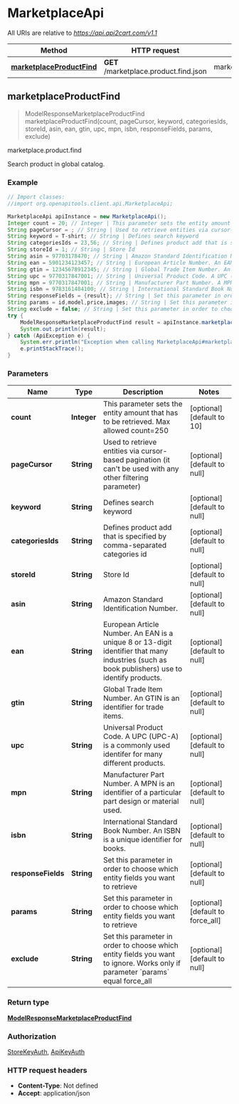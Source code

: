 # MarketplaceApi

All URIs are relative to *https://api.api2cart.com/v1.1*

Method | HTTP request | Description
------------- | ------------- | -------------
[**marketplaceProductFind**](MarketplaceApi.md#marketplaceProductFind) | **GET** /marketplace.product.find.json | marketplace.product.find



## marketplaceProductFind

> ModelResponseMarketplaceProductFind marketplaceProductFind(count, pageCursor, keyword, categoriesIds, storeId, asin, ean, gtin, upc, mpn, isbn, responseFields, params, exclude)

marketplace.product.find

Search product in global catalog.

### Example

```java
// Import classes:
//import org.openapitools.client.api.MarketplaceApi;

MarketplaceApi apiInstance = new MarketplaceApi();
Integer count = 20; // Integer | This parameter sets the entity amount that has to be retrieved. Max allowed count=250
String pageCursor = ; // String | Used to retrieve entities via cursor-based pagination (it can't be used with any other filtering parameter)
String keyword = T-shirt; // String | Defines search keyword
String categoriesIds = 23,56; // String | Defines product add that is specified by comma-separated categories id
String storeId = 1; // String | Store Id
String asin = 97703178470; // String | Amazon Standard Identification Number.
String ean = 5901234123457; // String | European Article Number. An EAN is a unique 8 or 13-digit identifier that many industries (such as book publishers) use to identify products.
String gtin = 12345678912345; // String | Global Trade Item Number. An GTIN is an identifier for trade items.
String upc = 9770317847001; // String | Universal Product Code. A UPC (UPC-A) is a commonly used identifer for many different products.
String mpn = 9770317847001; // String | Manufacturer Part Number. A MPN is an identifier of a particular part design or material used.
String isbn = 9783161484100; // String | International Standard Book Number. An ISBN is a unique identifier for books.
String responseFields = {result}; // String | Set this parameter in order to choose which entity fields you want to retrieve
String params = id,model,price,images; // String | Set this parameter in order to choose which entity fields you want to retrieve
String exclude = false; // String | Set this parameter in order to choose which entity fields you want to ignore. Works only if parameter `params` equal force_all
try {
    ModelResponseMarketplaceProductFind result = apiInstance.marketplaceProductFind(count, pageCursor, keyword, categoriesIds, storeId, asin, ean, gtin, upc, mpn, isbn, responseFields, params, exclude);
    System.out.println(result);
} catch (ApiException e) {
    System.err.println("Exception when calling MarketplaceApi#marketplaceProductFind");
    e.printStackTrace();
}
```

### Parameters


Name | Type | Description  | Notes
------------- | ------------- | ------------- | -------------
 **count** | **Integer**| This parameter sets the entity amount that has to be retrieved. Max allowed count&#x3D;250 | [optional] [default to 10]
 **pageCursor** | **String**| Used to retrieve entities via cursor-based pagination (it can&#39;t be used with any other filtering parameter) | [optional] [default to null]
 **keyword** | **String**| Defines search keyword | [optional] [default to null]
 **categoriesIds** | **String**| Defines product add that is specified by comma-separated categories id | [optional] [default to null]
 **storeId** | **String**| Store Id | [optional] [default to null]
 **asin** | **String**| Amazon Standard Identification Number. | [optional] [default to null]
 **ean** | **String**| European Article Number. An EAN is a unique 8 or 13-digit identifier that many industries (such as book publishers) use to identify products. | [optional] [default to null]
 **gtin** | **String**| Global Trade Item Number. An GTIN is an identifier for trade items. | [optional] [default to null]
 **upc** | **String**| Universal Product Code. A UPC (UPC-A) is a commonly used identifer for many different products. | [optional] [default to null]
 **mpn** | **String**| Manufacturer Part Number. A MPN is an identifier of a particular part design or material used. | [optional] [default to null]
 **isbn** | **String**| International Standard Book Number. An ISBN is a unique identifier for books. | [optional] [default to null]
 **responseFields** | **String**| Set this parameter in order to choose which entity fields you want to retrieve | [optional] [default to null]
 **params** | **String**| Set this parameter in order to choose which entity fields you want to retrieve | [optional] [default to force_all]
 **exclude** | **String**| Set this parameter in order to choose which entity fields you want to ignore. Works only if parameter &#x60;params&#x60; equal force_all | [optional] [default to null]

### Return type

[**ModelResponseMarketplaceProductFind**](ModelResponseMarketplaceProductFind.md)

### Authorization

[StoreKeyAuth](../README.md#StoreKeyAuth), [ApiKeyAuth](../README.md#ApiKeyAuth)

### HTTP request headers

- **Content-Type**: Not defined
- **Accept**: application/json

